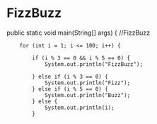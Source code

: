 # FizzBuzz
public static void main(String[] args) {
        //FizzBuzz
        
        for (int i = 1; i <= 100; i++) {

            if (i % 3 == 0 && i % 5 == 0) {
                System.out.println("FizzBuzz");

            } else if (i % 3 == 0) {
                System.out.println("Fizz");
            } else if (i % 5 == 0) {
                System.out.println("Buzz");
            } else {
                System.out.println(i);
            }
